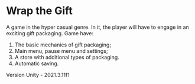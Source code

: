 # Wrap the Gift
A game in the hyper casual genre.
In it, the player will have to engage in an exciting gift packaging.
Game have: 
1. The basic mechanics of gift packaging;
2. Main menu, pause menu and settings;
3. A store with additional types of packaging.
4. Automatic saving.

Version Unity - 2021.3.11f1
